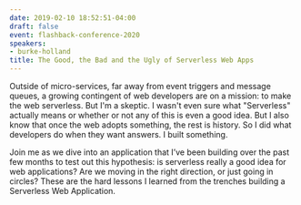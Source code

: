 ```yaml
---
date: 2019-02-10 18:52:51-04:00
draft: false
event: flashback-conference-2020
speakers:
- burke-holland
title: The Good, the Bad and the Ugly of Serverless Web Apps
---
```



Outside of micro-services, far away from event triggers and message queues, a growing contingent of web developers are on a mission: to make the web serverless. But I'm a skeptic. I wasn't even sure what "Serverless" actually means or whether or not any of this is even a good idea. But I also know that once the web adopts something, the rest is history. So I did what developers do when they want answers. I built something.

Join me as we dive into an application that I’ve been building over the past few months to test out this hypothesis: is serverless really a good idea for web applications? Are we moving in the right direction, or just going in circles? These are the hard lessons I learned from the trenches building a Serverless Web Application.
